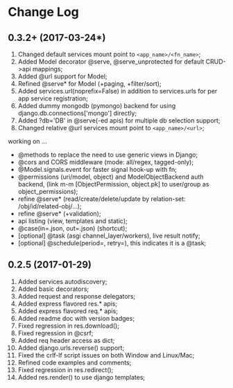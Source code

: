 Change Log
==========

0.3.2+ (2017-03-24*)
-------------------
1. Changed default services mount point to `<app_name>/<fn_name>`;
2. Added Model decorator @serve, @serve_unprotected for default CRUD->api mappings;
3. Added @url support for Model;
4. Refined @serve* for Model (+paging, +filter/sort);
5. Added services.url(noprefix=False) in addition to services.urls for per app service registration;
6. Added dummy mongodb (pymongo) backend for using django.db.connections['mongo'] directly;
7. Added ?db='DB' in @serve(-ed apis) for multiple db selection support;
8. Changed relative @url services mount point to `<app_name>/<url>`; 

working on ...

- @methods to replace the need to use generic views in Django;
- @cors and CORS middleware (mode: all/regex, tagged-only);
- @Model.signals.event for faster signal hook-up with fn;
- @permissions (uri/model, object) and ModelObjectBackend auth backend, (link m-m [ObjectPermission, object.pk] to user/group as object_permissions);
- refine @serve* (read/create/delete/update by relation-set: /obj/id/related-obj/...);
- refine @serve* (+validation);
- api listing (view, templates and static);
- @case(in=.json, out=.json) (shortcut);
- [optional] @task (asgi channel_layer/workers), live result notify;
- [optional] @schedule(period=, retry=), this indicates it is a @task;


0.2.5 (2017-01-29)
------------------
1. Added services autodiscovery;
2. Added basic decorators;
3. Added request and response delegators;
4. Added express flavored res.* apis;
5. Added express flavored req.* apis;
6. Added readme doc with version badges;
7. Fixed regression in res.download();
8. Fixed regression in @csrf;
9. Added req header access as dict;
10. Added django.urls.reverse() support;
11. Fixed the crlf-lf script issues on both Window and Linux/Mac;
12. Refined code examples and comments;
13. Fixed regression in res.redirect();
14. Added res.render() to use django templates;

